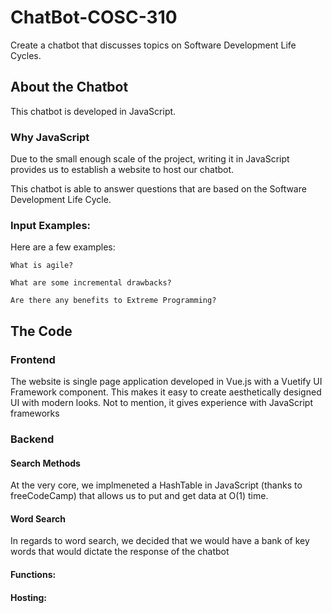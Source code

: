 
# ChatBot-COSC-310
Create a chatbot that discusses topics on Software Development Life Cycles.

## About the Chatbot
This chatbot is developed in JavaScript.

### Why JavaScript 
Due to the small enough scale of the project, writing it in JavaScript provides us to 
establish a website to host our chatbot. 

This chatbot is able to answer questions that are based on the Software Development Life Cycle.




### Input Examples:
Here are a few examples:

```
What is agile?
```
```
What are some incremental drawbacks?
```
```
Are there any benefits to Extreme Programming?
```

## The Code
### Frontend

The website is single page application developed in Vue.js with a Vuetify UI Framework component. This makes it easy to create 
aesthetically designed UI with modern looks. Not to mention, it gives experience with JavaScript frameworks


### Backend 

#### Search Methods
At the very core, we implmeneted a HashTable in JavaScript (thanks to freeCodeCamp) that allows us to put and get data at O(1) time. 

#### Word Search
In regards to word search,
we decided that we would have a bank of key words that would dictate the response of the chatbot

#### Functions:


#### Hosting:



